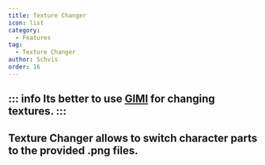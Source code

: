 ```yaml
---
title: Texture Changer
icon: list
category:
  - Features
tag:
  - Texture Changer
author: Schvis
order: 16
---
```

::: info Its better to use [GIMI](../../guide/3DM-tutorial.md) for changing textures.
:::
---
## Texture Changer allows to switch character parts to the provided .png files.
